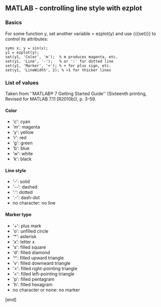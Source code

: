 ## MATLAB - controlling line style with ezplot

### Basics
For some function y, set another variable = ezplot(y) and use {{{set}}} to control its attributes:

```
syms x; y = sin(x);
y1 = ezplot(y);
set(y1, 'Color', 'm');  % m produces magenta, etc.
set(y1, 'Line', '-');   % or ':' for dotted line
set(y1, 'Marker', '+'); % + for plus sign, etc.
set(y1, 'LineWidth', 2); % >1 for thicker lines
```

### List of values

Taken from ''MATLAB® 7 Getting Started Guide'' (Sixteenth printing, Revised for MATLAB 7.11 [R2010b]), p. 3-59.

#### Color
 * 'c': cyan
 * 'm': magenta
 * 'y': yellow
 * 'r': red
 * 'g': green
 * 'b': blue
 * 'w': white
 * 'k': black

#### Line style
 * '-': solid
 * '--': dashed
 * ':': dotted
 * '.-': dash-dot
 * no character: no line

#### Marker type
 * '+': plus mark
 * 'o': unfilled circle
 * '*': asterisk
 * 'x': letter x
 * 's': filled square
 * 'd': filled diamond
 * '^': filled upward triangle
 * 'v': filled downward triangle
 * '>': filled right-pointing triangle
 * '<': filled left-pointing triangle
 * 'p': filled pentagram
 * 'h': filled hexagram
 * no character or none: no marker

[end]
